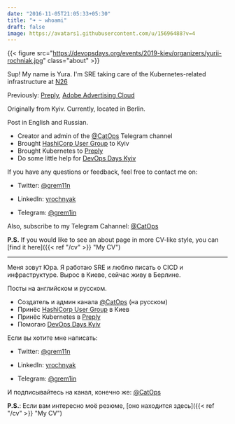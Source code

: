 ```yaml
---
date: "2016-11-05T21:05:33+05:30"
title: "➜ ~ whoami"
draft: false
image: https://avatars1.githubusercontent.com/u/15696488?v=4
---
```


{{< figure src="https://devopsdays.org/events/2019-kiev/organizers/yurii-rochniak.jpg" class="about" >}}

Sup! My name is Yura. I'm SRE taking care of the Kubernetes-related infrastructure at [N26](https://n26.com)

Previously: [Preply](https://preply.com/), [Adobe Advertising Cloud](https://advertising.adobe.com/)

Originally from Kyiv. Currently, located in Berlin.

Post in English and Russian.

* Creator and admin of the [@CatOps](https://t.me/catops) Telegram channel
* Brought [HashiCorp User Group](https://www.meetup.com/Kyiv-HashiCorp-User-Group/) to Kyiv
* Brought Kubernetes to [Preply](https://preply.com/)
* Do some little help for [DevOps Days Kyiv](https://devopsdays.com.ua/)

If you have any questions or feedback, feel free to contact me on:

* Twitter: [@grem11n](https://twitter.com/grem11n)

* LinkedIn: [yrochnyak](https://www.linkedin.com/in/yrochnyak/)

* Telegram: [@grem1in](https://t.me/grem1in)

Also, subscribe to my Telegram Cahannel: [@CatOps](https://t.me/catops)

**P.S.** If you would like to see an about page in more CV-like style, you can [find it here]({{< ref "/cv" >}} "My CV")

---

Меня зовут Юра. Я работаю SRE и люблю писать о CICD и инфраструктуре. Вырос в Киеве, сейчас живу в Берлине.

Посты на английском и русском.

* Создатель и админ канала [@CatOps](https://t.me/catops) (на русском)
* Принёс [HashiCorp User Group](https://www.meetup.com/Kyiv-HashiCorp-User-Group/) в Киев
* Принёс Kubernetes в [Preply](https://preply.com/)
* Помогаю [DevOps Days Kyiv](https://devopsdays.com.ua/)

Если вы хотите мне написать:

* Twitter: [@grem11n](https://twitter.com/grem11n)

* LinkedIn: [yrochnyak](https://www.linkedin.com/in/yrochnyak/)

* Telegram: [@grem1in](https://t.me/grem1in)

И подписывайтесь на канал, конечно же: [@CatOps](https://t.me/catops)

**P.S.**: Если вам интересно моё резюме, [оно находится здесь]({{< ref "/cv" >}} "My CV")
